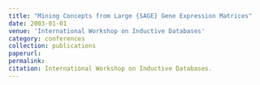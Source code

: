 ```yaml
---
title: "Mining Concepts from Large {SAGE} Gene Expression Matrices"
date: 2003-01-01
venue: 'International Workshop on Inductive Databases'
category: conferences
collection: publications
paperurl: 
permalink: 
citation: International Workshop on Inductive Databases.
---
```

